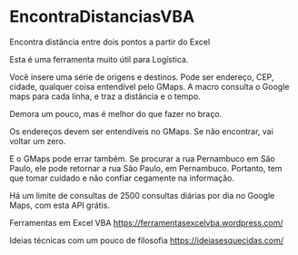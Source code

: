 # EncontraDistanciasVBA
Encontra distância entre dois pontos a partir do Excel


Esta é uma ferramenta muito útil para Logística.

Você insere uma série de origens e destinos. Pode ser endereço, CEP, cidade, qualquer coisa entendível pelo GMaps. A macro consulta o Google maps para cada linha, e traz a distância e o tempo.

Demora um pouco, mas é melhor do que fazer no braço.

Os endereços devem ser entendíveis no GMaps. Se não encontrar, vai voltar um zero.

E o GMaps pode errar também. Se procurar a rua Pernambuco em São Paulo, ele pode retornar a rua São Paulo, em Pernambuco. Portanto, tem que tomar cuidado e não confiar cegamente na informação.
 
Há um limite de consultas de 2500 consultas diárias por dia no Google Maps, com esta API grátis. 



Ferramentas em Excel VBA
https://ferramentasexcelvba.wordpress.com/


Ideias técnicas com um pouco de filosofia
https://ideiasesquecidas.com/
